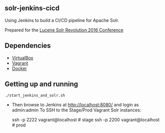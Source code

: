 solr-jenkins-cicd
-----------------
Using Jenkins to build a CI/CD pipeline for Apache Solr.

Prepared for the [Lucene Solr Revolution 2016 Conference](http://lucenerevolution.org/)

Dependencies
------------
* [VirtualBox](http://virtualbox.org/)
* [Vagrant](http://vagrantup.com/)
* [Docker](http://docker.com/)


Getting up and running
----------------------
    ./start_jenkins_and_solr.sh

* Then browse to Jenkins at [http://localhost:8080/](http://localhost:8080/) and login as admin:admin
To SSH to the Stage/Prod Vagrant Solr instances:

    ssh -p 2222 vagrant@localhost # stage
    ssh -p 2200 vagrant@localhost # prod


